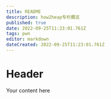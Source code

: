 ```yaml
---
title: README
description: how2heap专栏概览
published: true
date: 2022-09-25T11:23:01.761Z
tags: pwn
editor: markdown
dateCreated: 2022-09-25T11:23:01.761Z
---
```


# Header
Your content here
